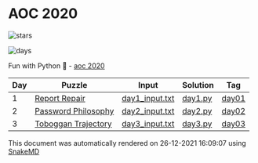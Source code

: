 # AOC 2020

![stars](https://img.shields.io/badge/stars%20-42-yellow)

![days](https://img.shields.io/badge/days%20completed-21-red)

Fun with Python :snake: - [aoc 2020](https://adventofcode.com/2020)

| Day | Puzzle                                                                         | Input                                                                            | Solution                                                           | Tag                                                        |
| --- | ------------------------------------------------------------------------------ | -------------------------------------------------------------------------------- | ------------------------------------------------------------------ | ---------------------------------------------------------- |
| 1   | [Report Repair](https://github.com/mukundv/aoc/blob/master/day1/day1.md)       | [day1_input.txt](https://github.com/mukundv/aoc/blob/master/day1/day1_input.txt) | [day1.py](https://github.com/mukundv/aoc/blob/master/day1/day1.py) | [day01](https://github.com/mukundv/aoc/releases/tag/day01) |
| 2   | [Password Philosophy](https://github.com/mukundv/aoc/blob/master/day2/day2.md) | [day2_input.txt](https://github.com/mukundv/aoc/blob/master/day2/day2_input.txt) | [day2.py](https://github.com/mukundv/aoc/blob/master/day2/day2.py) | [day02](https://github.com/mukundv/aoc/releases/tag/day02) |
| 3   | [Toboggan Trajectory](https://github.com/mukundv/aoc/blob/master/day3/day3.md) | [day3_input.txt](https://github.com/mukundv/aoc/blob/master/day3/day3_input.txt) | [day3.py](https://github.com/mukundv/aoc/blob/master/day3/day3.py) | [day03](https://github.com/mukundv/aoc/releases/tag/day03) |

This document was automatically rendered on 26-12-2021 16:09:07
using [SnakeMD](https://github.com/TheRenegadeCoder/SnakeMD)
